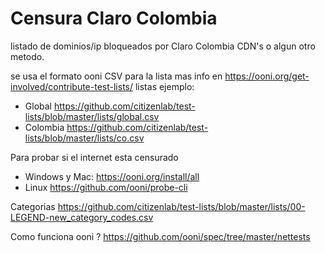 # Censura Claro Colombia
listado de dominios/ip bloqueados por Claro Colombia  CDN's o algun otro metodo.

se usa el formato ooni  CSV para la lista
mas info en  https://ooni.org/get-involved/contribute-test-lists/
listas ejemplo:
- Global https://github.com/citizenlab/test-lists/blob/master/lists/global.csv
- Colombia https://github.com/citizenlab/test-lists/blob/master/lists/co.csv

Para probar si el internet esta censurado
- Windows y Mac: https://ooni.org/install/all
- Linux https://github.com/ooni/probe-cli

Categorias 
https://github.com/citizenlab/test-lists/blob/master/lists/00-LEGEND-new_category_codes.csv

Como funciona ooni  ?
https://github.com/ooni/spec/tree/master/nettests



